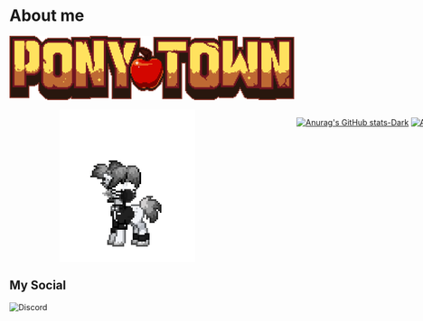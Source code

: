 

# About me
<p style="text-align: center;">
<img src="logo-large-57d9b1947a.png">
</p>

<div style="display: flex;justify-content: space-around; text-align: center; width: 1000px">
 <img src="no-no.gif" >
 
[![Anurag's GitHub stats-Dark](https://github-readme-stats.vercel.app/api?username=kaurcev&show_icons=true&theme=dark#gh-dark-mode-only)](https://github.com/kaurcev/github-readme-stats#gh-dark-mode-only)
[![Anurag's GitHub stats-Light](https://github-readme-stats.vercel.app/api?username=kaurcev&show_icons=true&theme=default#gh-light-mode-only)](https://github.com/kaurcev/github-readme-stats#gh-light-mode-only)
</div>

## My Social


![Discord](https://img.shields.io/discord/888102048413937684?style=flat-square)
